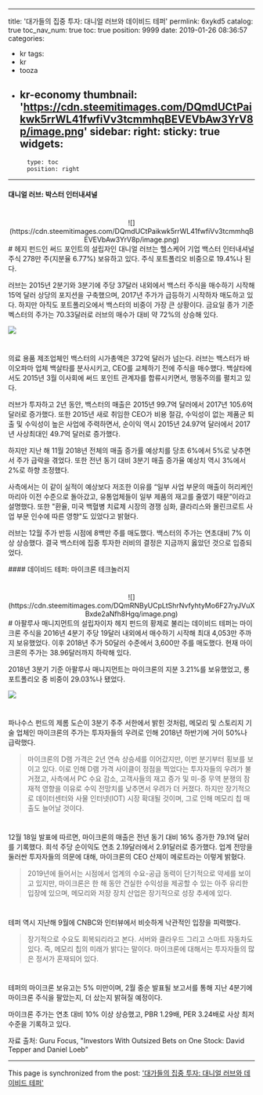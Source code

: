 
---
title: '대가들의 집중 투자: 대니얼 러브와 데이비드 테퍼'
permlink: 6xykd5
catalog: true
toc_nav_num: true
toc: true
position: 9999
date: 2019-01-26 08:36:57
categories:
- kr
tags:
- kr
- tooza
- kr-economy
thumbnail: 'https://cdn.steemitimages.com/DQmdUCtPaikwk5rrWL41fwfiVv3tcmmhqBEVEVbAw3YrV8p/image.png'
sidebar:
    right:
        sticky: true
widgets:
    -
        type: toc
        position: right
---


#### 대니얼 러브: 박스터 인터내셔널
#
<center>
![](https://cdn.steemitimages.com/DQmdUCtPaikwk5rrWL41fwfiVv3tcmmhqBEVEVbAw3YrV8p/image.png)
</center>
#
헤지 펀드인 써드 포인트의 설립자인 대니얼 러브는 헬스케어 기업 백스터 인터내셔널 주식 278만 주(지분율 6.77%) 보유하고 있다. 주식 포트폴리오 비중으로 19.4%나 된다.

​러브는 2015년 2분기와 3분기에 주당 37달러 내외에서 백스터 주식을 매수하기 시작해 15억 달러 상당의 포지션을 구축했으며, 2017년 주가가 급등하기 시작하자 매도하고 있다. 하지만 아직도 포트폴리오에서 백스터의 비중이 가장 큰 상황이다. 금요일 종가 기준 벡스터의 주가는 70.33달러로 러브의 매수가 대비 약 72%의 상승해 있다.

![](https://cdn.steemitimages.com/DQmTB1pjj4zAdPmhjV2dx2gP8M3YPwXMz8dSz5UEwG5d9MK/image.png)
#
의료 용품 제조업체인 백스터의 시가총액은 372억 달러가 넘는다. 러브는 백스터가 바이오파마 업체 백살타를 분사시키고, CEO를 교체하기 전에 주식을 매수했다. 백살타에서도 2015년 3월 이사회에 써드 포인트 관계자를 합류시키면서, 행동주의를 펼치고 있다.

​러브가 투자하고 2년 동안, 백스터의 매출은 2015년 99.7억 달러에서 2017년 105.6억 달러로 증가했다. 또한 2015년 새로 취임한 CEO가 비용 절감, 수익성이 없는 제품군 퇴출 및 수익성이 높은 사업에 주력하면서, 순이익 역시 2015년 24.97억 달러에서 2017년 사상최대인 49.7억 달러로 증가했다.

​하지만 지난 해 11월 2018년 전체의 매출 증가률 예상치를 당초 6%에서 5%로 낮추면서 주가 급락을 겪었다. 또한 전년 동기 대비 3분기 매출 증가율 예상치 역시 3%에서 2%로 하향 조정했다.

​사측에서는 이 같이 실적이 예상보다 저조한 이유를 “일부 사업 부문의 매출이 허리케인 마리아 이전 수준으로 돌아갔고, 유통업체들이 일부 제품의 재고를 줄였기 때문”이라고 설명했다. 또한 "환율, 미국 백혈병 치료제 시장의 경쟁 심화, 클라리스와 몰린크로트 사업 부문 인수에 따른 영향"도 있었다고 밝혔다.

​러브는 12월 주가 반등 시점에 8백만 주를 매도했다. 백스터의 주가는 연초대비 7% 이상 상승했다. 결국 백스터에 집중 투자한 러비의 결정은 지금까지 옳았던 것으로 입증되었다.

​#### 데이비드 테퍼: 마이크론 테크놀러지
#
<center>
![](https://cdn.steemitimages.com/DQmRNByUCpLtShrNvfyhtyMo6F27ryJVuXBxde2aNfh8Hgq/image.png)
</center>
#
아팔루사 매니지먼트의 설립자이자 헤지 펀드의 황제로 불리는 데이비드 테퍼는 마이크론 주식을 2016년 4분기 주당 19달러 내외에서 매수하기 시작해 최대 4,053만 주까지 보유했었다. 이후 2018년 주가 50달러 수준에서 3,600만 주를 매도했다. 현재 마이크론의 주가는 38.96달러까지 하락해 있다.

​2018년 3분기 기준 아팔루사 매니지먼트는 마이크론의 지분 3.21%를 보유했었고, 롱 포트폴리오 중 비중이 29.03%나 됐었다.

![](https://cdn.steemitimages.com/DQmNijzbdTsELHMaVdbBggsTU7QiFtmwADpfNDztniYfF9w/image.png)
#
파나수스 펀드의 제롬 도슨이 3분기 주주 서한에서 밝힌 것처럼, 메모리 및 스토리지 기술 업체인 마이크론의 주가는 투자자들의 우려로 인해 2018년 하반기에 거이 50%나 급락했다.

>마이크론의 D램 가격은 2년 연속 상승세를 이어갔지만, 이번 분기부터 횡보를 보이고 있다. 이로 인해 D램 가격 사이클이 정점을 찍었다는 투자자들의 우려가 불거졌고, 사측에서 PC 수요 감소, 고객사들의 재고 증가 및 미-중 무역 분쟁의 잠재적 영향을 이유로 수익 전망치를 낮추면서 우려가 더 커졌다. 하지만 장기적으로 데이터센터와 사물 인터넷(IOT) 시장 확대될 것이며, 그로 인해 메모리 칩 매출도 늘어날 것이다. 
#
12월 18일 발표에 따르면, 마이크론의 매출은 전년 동기 대비 16% 증가한 79.1억 달러를 기록했다. 희석 주당 순이익도 연초 2.19달러에서 2.91달러로 증가했다. 업계 전망을 둘러싼 투자자들의 의문에 대해, 마이크론의 CEO 산제이 메로트라는 이렇게 밝혔다.

>2019년에 들어서는 시점에서 업계의 수요-공급 동력이 단기적으로 약세를 보이고 있지만, 마이크론은 한 해 동안 건실한 수익성을 제공할 수 있는 아주 유리한 입장에 있으며, 메모리와 저장 장치 산업은 장기적으로 성장 추세에 있다. 
#
테퍼 역시 지난해 9월에 CNBC와 인터뷰에서 비슷하게 낙관적인 입장을 피력했다.

>장기적으로 수요도 회복되리라고 본다. 서버와 클라우드 그리고 스마트 자동차도 있다. 즉, 메모리 칩의 미래가 밝다는 말이다. 마이크론에 대해서는 투자자들의 많은 정서가 혼재되어 있다. 
#
테퍼의 마이크론 보유고는 5% 미만이며, 2월 중순 발표될 보고서를 통해 지난 4분기에 마이크론 주식을 팔았는지, 더 샀는지 밝혀질 예정이다.

​마이크론 주가는 연초 대비 10% 이상 상승했고, PBR 1.29배, PER 3.24배로 사상 최저 수준을 기록하고 있다.

​자료 출처: Guru Focus, "Investors With Outsized Bets on One Stock: David Tepper and Daniel Loeb"

- - -

This page is synchronized from the post: ['대가들의 집중 투자: 대니얼 러브와 데이비드 테퍼'](https://steemit.com/@pius.pius/6xykd5)
